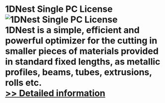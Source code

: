 # 1DNest Single PC License<br />![1DNest Single PC License](https://mycommerce.akamaized.net/api/pimages/P166574/BIG/166574.JPG)<br />1DNest is a simple, efficient and powerful optimizer for the cutting in smaller pieces of materials provided in standard fixed lengths, as metallic profiles, beams, tubes, extrusions, rolls etc.<br />[>> Detailed information](https://secure.shareit.com/shareit/product.html?productid=166574&affiliateid=200057808)